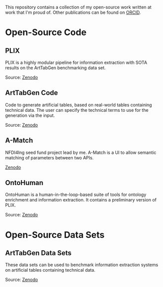 This repository contains a collection of my open-source work written at work that I'm proud of.
Other publications can be found on [ORCID](https://orcid.org/0000-0002-7038-7971).

# Open-Source Code 
## PLIX
PLIX is a highly modular pipeline for information extraction with SOTA results on the ArtTabGen benchmarking data set.

Source: [Zenodo](https://zenodo.org/record/6597263)
## ArtTabGen Code 
Code to generate artificial tables, based on real-world tables containing technical data. The user can specify the technical terms to use for the generation via the input.

Source: [Zenodo](https://zenodo.org/record/6597257)
## A-Match
NFDI4Ing seed fund project lead by me. A-Match is a UI to allow semantic matching of parameters between two APIs.

[Zenodo](https://zenodo.org/record/6641652)

## OntoHuman
OntoHuman is a human-in-the-loop-based suite of tools for ontology enrichment and information extraction.
It contains a preliminary version of PLIX.

Source: [Zenodo](https://zenodo.org/record/6783007)

# Open-Source Data Sets
## ArtTabGen Data Sets
These data sets can be used to benchmark information extraction systems on artificial tables containing technical data.

Source: [Zenodo](https://zenodo.org/record/6597241)
